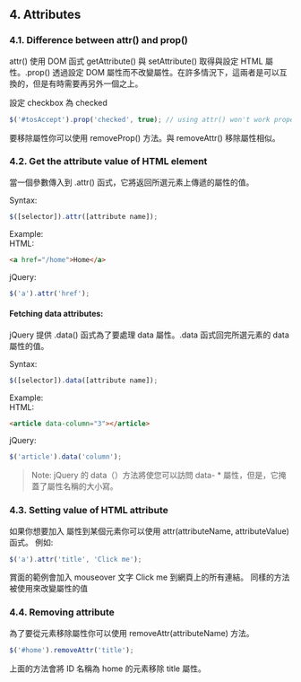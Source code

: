 ## 4. Attributes

### 4.1. Difference between attr() and prop()

attr() 使用 DOM 函式 getAttribute() 與 setAttribute() 取得與設定 HTML 屬性。.prop() 透過設定 DOM 屬性而不改變屬性。在許多情況下，這兩者是可以互換的，但是有時需要再另外一個之上。

設定 checkbox 為 checked

```javascript
$('#tosAccept').prop('checked', true); // using attr() won't work properly here
```

要移除屬性你可以使用 removeProp() 方法。與 removeAttr() 移除屬性相似。

### 4.2. Get the attribute value of HTML element

當一個參數傳入到 .attr() 函式，它將返回所選元素上傳遞的屬性的值。

Syntax:

```javascript
$([selector]).attr([attribute name]);
```

Example:  
HTML:

```html
<a href="/home">Home</a>
```

jQuery:

```javascript
$('a').attr('href');
```

#### Fetching data attributes:

jQuery 提供 .data() 函式為了要處理 data 屬性。.data 函式回完所選元素的 data 屬性的值。

Syntax:

```javascript
$([selector]).data([attribute name]);
```

Example:  
HTML:

```html
<article data-column="3"></article>
```

jQuery:

```javascript
$('article').data('column');
```

> Note: jQuery 的 data（）方法將使您可以訪問 data- \* 屬性，但是，它掩蓋了屬性名稱的大小寫。

### 4.3. Setting value of HTML attribute

如果你想要加入 屬性到某個元素你可以使用 attr(attributeName, attributeValue) 函式。
例如:

```javascript
$('a').attr('title', 'Click me');
```

賞面的範例會加入 mouseover 文字 Click me 到網頁上的所有連結。
同樣的方法被使用來改變屬性的值

### 4.4. Removing attribute

為了要從元素移除屬性你可以使用 removeAttr(attributeName) 方法。

```javascript
$('#home').removeAttr('title');
```

上面的方法會將 ID 名稱為 home 的元素移除 title 屬性。
